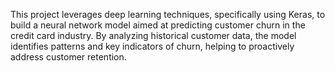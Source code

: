 This project leverages deep learning techniques, specifically using Keras, to build a neural network model aimed at predicting customer churn in the credit card industry. 
By analyzing historical customer data, the model identifies patterns and key indicators of churn, helping to proactively address customer retention.
